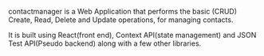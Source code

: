 contactmanager is a Web Application that performs the basic (CRUD) Create, Read, Delete and Update operations, for managing contacts.

It is built using React(front end), Context API(state management) and JSON  Test API(Pseudo backend) along with a few other libraries.
